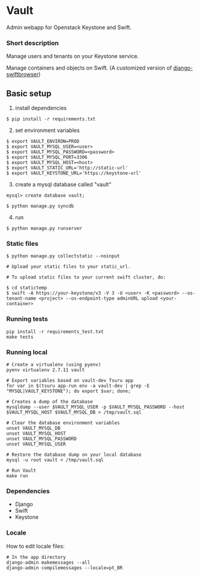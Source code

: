 # Vault
Admin webapp for Openstack Keystone and Swift.

### Short description
Manage users and tenants on your Keystone service.

Manage containers and objects on Swift. (A customized version of [django-swiftbrowser](https://github.com/cschwede/django-swiftbrowser))

## Basic setup

1) install dependencies
```
$ pip install -r requirements.txt
```

2) set environment variables
```
$ export VAULT_ENVIRON=PROD
$ export VAULT_MYSQL_USER=<user>
$ export VAULT_MYSQL_PASSWORD=<password>
$ export VAULT_MYSQL_PORT=3306
$ export VAULT_MYSQL_HOST=<host>
$ export VAULT_STATIC_URL='http://static-url'
$ export VAULT_KEYSTONE_URL='https://keystone-url'
```

3) create a mysql database called "vault"
```
mysql> create database vault;

$ python manage.py syncdb
```

4) run
```
$ python manage.py runserver
```

### Static files
```
$ python manage.py collectstatic --noinput

# Upload your static files to your static_url.

# To upload static files to your current swift cluster, do:

$ cd statictemp
$ swift -A https://your-keystone/v3 -V 3 -U <user> -K <password> --os-tenant-name <project> --os-endpoint-type adminURL upload <your-container>
```

### Running tests
```
pip install -r requirements_test.txt
make tests
```

### Running local
```
# Create a virtualenv (using pyenv)
pyenv virtualenv 2.7.11 vault

# Export variables based on vault-dev Tsuru app
for var in $(tsuru app-run env -a vault-dev | grep -E "MYSQL|VAULT_KEYSTONE"); do export $var; done;

# Creates a dump of the database
mysqldump --user $VAULT_MYSQL_USER -p $VAULT_MYSQL_PASSWORD --host $VAULT_MYSQL_HOST $VAULT_MYSQL_DB > /tmp/vault.sql

# Clear the database environment variables
unset VAULT_MYSQL_DB
unset VAULT_MYSQL_HOST
unset VAULT_MYSQL_PASSWORD
unset VAULT_MYSQL_USER

# Restore the database dump on your local database
mysql -u root vault < /tmp/vault.sql

# Run Vault
make run
```

### Dependencies

- Django
- Swift
- Keystone

### Locale

How to edit locale files:

```
# In the app directory
django-admin makemessages --all
django-admin compilemessages --locale=pt_BR
```
